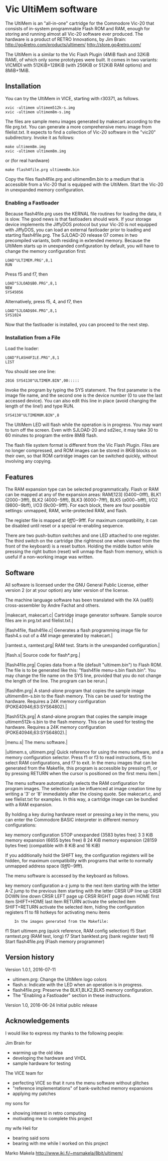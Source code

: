 # Vic UltiMem software

The UltiMem is an "all-in-one" cartridge for the Commodore Vic-20 that
consists of in-system programmable Flash ROM and RAM, enough for
storing and running almost all Vic-20 software ever produced.  The
hardware is a product of RETRO Innovations, by Jim Brain:
http://go4retro.com/products/ultimem/
http://store.go4retro.com/

The UltiMem is a similar to the Vic Flash Plugin (4MiB flash and 32KiB
RAM), of which only some prototypes were built.  It comes in two
variants: VICMIDI with 512KiB+128KiB (with 256KiB or 512KiB RAM options)
and 8MiB+1MiB.

## Installation

You can try the UltiMem in VICE, starting with r30371, as follows.

	xvic -ultimem ultimem512k-s.img
	xvic -ultimem ultimem8m-s.img

The files are sample menu images generated by makecart according to
the file prg.txt.  You can generate a more comprehensive menu image from
filelist.txt.  It expects to find a collection of Vic-20 software in
the "vic20" subdirectory.  Invoke it as follows:

	make ultimem8m.img
	xvic -ultimem ultimem8m.img

or (for real hardware)

	make flash4file.prg ultimem8m.bin

Copy the files flash4file.prg and ultimem8m.bin to a medium that is
accessible from a Vic-20 that is equipped with the UltiMem.  Start the
Vic-20 in unexpanded memory configuration.

### Enabling a Fastloader

Because flash4file.prg uses the KERNAL file routines for loading the
data, it is slow.  The good news is that fastloaders should work.  If
your storage device implements the JiffyDOS protocol but your Vic-20
is not equipped with JiffyDOS, you can load an external fastloader
prior to loading and starting flash4file.prg.  The SJLOAD-20 release
07 comes in two precompiled variants, both residing in extended
memory.  Because the UltiMem starts up in unexpanded configuration by
default, you will have to change the memory configuration first:

	LOAD"ULTIMEM.PRG",8,1
	RUN

Press f5 and f7, then

	LOAD"SJLOAD$B0.PRG",8,1
	NEW
	SYS45056

Alternatively, press f5, 4, and f7, then

	LOAD"SJLOAD$04.PRG",8,1
	SYS1024

Now that the fastloader is installed, you can proceed to the next step.

### Installation from a File

Load the loader:

	LOAD"FLASH4FILE.PRG",8,1
	LIST

You should see one line:

	2016 SYS4130"ULTIMEM.BIN",00:::::

Invoke the program by typing the SYS statement.  The first parameter
is the image file name, and the second one is the device number (0 to
use the last accessed device).  You can also edit this line in place
(avoid changing the length of the line!) and type RUN.

	SYS4130"ULTIMEM8M.BIN",8

The UltiMem LED will flash while the operation is in progress.  You
may want to turn off the screen.  Even with SJLOAD-20 and sd2iec, it
may take 30 to 60 minutes to program the entire 8MiB flash.

The flash file system format is different from the Vic Flash Plugin.
Files are no longer compressed, and ROM images can be stored in 8KiB
blocks on their own, so that ROM cartridge images can be switched
quickly, without involving any copying.

## Features

The RAM expansion type can be selected programmatically.  Flash or RAM
can be mapped at any of the expansion areas: RAM[123] ($0400-$0fff),
BLK1 ($2000-$3fff), BLK2 ($4000-$5fff), BLK3 ($6000-$7fff), BLK5
($a000-$bfff), I/O2 ($9800-$9bff), I/O3 ($9c00-$9fff).  For each block,
there are four possible settings: unmapped, RAM, write-protected RAM,
and flash.

The register file is mapped at $9ff0-$9fff.  For maximum compatibility,
it can be disabled until reset or a special re-enabling sequence.

There are two push-button switches and one LED attached to one
register.  The third switch on the cartridge (the rightmost one when
viewed from the front of the keyboard) is a reset button.  Holding the
middle button while pressing the right button (reset) will unmap the
flash from memory, which is useful if a non-working image was written.

## Software

All software is licensed under the GNU General Public License, either
version 2 (or at your option) any later version of the license.

The machine language software has been translated with the XA (xa65)
cross-assembler by Andre Fachat and others.

|makecart, makecart.c|
	Cartridge image generator software.
	Sample source files are in prg.txt and filelist.txt.|

|flash4file, flash4file.c|
	Generates a flash programming image file for flash4.s
	out of a 4M image generated by makecart.|

|ramtest.s, ramtest.prg|
	RAM test.  Starts in the unexpanded configuration.|

|flash.s|
	Source code for flash*.prg.|

|flash4file.prg|
	Copies data from a file (default "ultimem.bin") to Flash ROM.
	The file is to be generated like this:
	"flash4file menu-s.bin flash.bin".
	You may change the file name on the SYS line, provided that you do
	not change the length of the line.  The program can be rerun.|

|flash8m.prg|
	A stand-alone program that copies the sample image ultimem8m-s.bin
	to the flash memory.  This can be used for testing the hardware.
	Requires a 24K memory configuration (POKE40946,63:SYS64802).|

|flash512k.prg|
	A stand-alone program that copies the sample image ultimem512k-s.bin
	to the flash memory.  This can be used for testing the hardware.
	Requires a 24K memory configuration (POKE40946,63:SYS64802).|

|menu.s|
	The menu software.|

|ultimem.s, ultimem.prg|
	Quick reference for using the menu software, and a memory
	configuration selector.
	Press f1 or f3 to read instructions, f5 to select RAM configurations,
	and f7 to exit.
	In the menu images that can be generated from the Makefile, this
	program is accessible by pressing f1, or by pressing RETURN when
	the cursor is positioned on the first menu item.|

The menu software automatically selects the RAM configuration for
program images.  The selection can be influenced at image creation time
by writing a '3' or '8' immediately after the closing quote.  See
makecart.c, and see filelist.txt for examples.  In this way, a
cartridge image can be bundled with a RAM expansion.

By holding a key during hardware reset or pressing a key in the menu,
you can enter the Commodore BASIC interpreter in different memory
configurations:

key 	memory configuration
STOP 	unexpanded (3583 bytes free)
3 	3 KiB memory expansion (6655 bytes free)
8 	24 KiB memory expansion (28159 bytes free)
	(compatible with 8 KiB and 16 KiB)

If you additionally hold the SHIFT key, the configuration registers
will be hidden, for maximum compatibility with programs that write to
normally unmapped address space ($9ff0-$9fff).

The menu software is accessed by the keyboard as follows.

key	 	memory configuration
a-z 		jump to the next item starting with the letter
A-Z 		jump to the previous item starting with the letter
CRSR UP		line up
CRSR DOWN	line down
CRSR LEFT	page up
CRSR RIGHT	page down
HOME 		first item
SHIFT+HOME	last item
RETURN 		activate the selected item
SHIFT+RETURN 	activate the selected item, hiding the configuration registers
f1 to f8	hotkeys for activating menu items

		In the images generated from the Makefile:

f1		Start ultimem.prg (quick reference, RAM config selection)
f5		Start ramtest.prg (RAM test, long)
f7		Start banktest.prg (bank register test)
f8		Start flash4file.prg (Flash memory programmer)

## Version history

Version 1.0.1, 2016-07-11

* ultimem.prg: Change the UltiMem logo colors
* flash.s: Indicate with the LED when an operation is in progress.
* flash4file.prg: Preserve the BLK1,BLK2,BLK5 memory configuration.
* The "Enabling a Fastloader" section in these instructions.

Version 1.0, 2016-06-24
Initial public release

## Acknowledgements

I would like to express my thanks to the following people:

Jim Brain for

* warming up the old idea
* developing the hardware and VHDL
* sample hardware for testing

The VICE team for

* perfecting VICE so that it runs the menu software without glitches
* "reference implementations" of bank-switched memory expansions
* applying my patches

my sons for

* showing interest in retro computing
* motivating me to complete this project

my wife Heli for

* bearing said sons
* bearing with me while I worked on this project

Marko Makela
http://www.iki.fi/~msmakela/8bit/ultimem/
